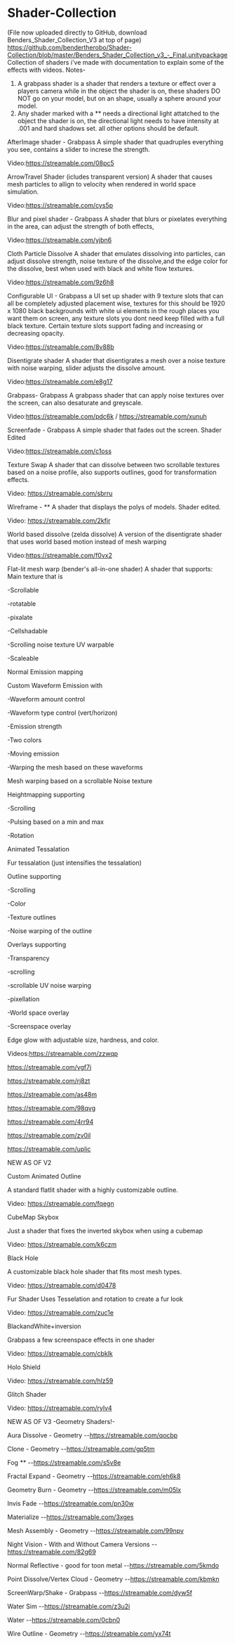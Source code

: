 # Shader-Collection
(File now uploaded directly to GitHub, download Benders_Shader_Collection_V3 at top of page) https://github.com/bendertherobo/Shader-Collection/blob/master/Benders_Shader_Collection_v3_-_Final.unitypackage
Collection of shaders i've made with documentation to explain some of the effects with videos.
Notes-
1) A grabpass shader is a shader that renders a texture or effect over a players camera while in the object the shader is on, these shaders DO NOT go on your model, but on an shape, usually a sphere around your model.
2) Any shader marked with a ** needs a directional light attatched to the object the shader is on, the directional light needs to have intensity at .001 and hard shadows set. all other options should be default.

AfterImage shader - Grabpass
A simple shader that quadruples everything you see, contains a slider to increse the strength.

Video:https://streamable.com/08pc5

ArrowTravel Shader (icludes transparent version)
A shader that causes mesh particles to allign to velocity when rendered in world space simulation.

Video:https://streamable.com/cys5p

Blur and pixel shader - Grabpass
A shader that blurs or pixelates everything in the area, can adjust the strength of both effects,

Video:https://streamable.com/yjbn6

Cloth Particle Dissolve
A shader that emulates dissolving into particles, can adjust dissolve strength, noise texture of the dissolve,and the edge color for the dissolve, best when used with black and white flow textures.

Video:https://streamable.com/9z6h8

Configurable UI - Grabpass
a UI set up shader with 9 texture slots that can all be completely adjusted placement wise, textures for this should be 1920 x 1080 black backgrounds with white ui elements in the rough places you want them on screen, any texture slots you dont need keep filled with a full black texture. Certain texture slots support fading and increasing or decreasing opacity.

Video:https://streamable.com/8v88b

Disentigrate shader
A shader that disentigrates a mesh over a noise texture with noise warping, slider adjusts the dissolve amount.

Video:https://streamable.com/e8g17

Grabpass- Grabpass
A grabpass shader that can apply noise textures over the screen, can also desaturate and greyscale.

Video:https://streamable.com/pdc6k / https://streamable.com/xunuh

Screenfade - Grabpass
A simple shader that fades out the screen. Shader Edited

Video:https://streamable.com/c1oss 

Texture Swap
A shader that can dissolve between two scrollable textures based on a noise profile, also supports outlines, good for transformation effects.

Video: https://streamable.com/sbrru

Wireframe - **
A shader that displays the polys of models. Shader edited.

Video: https://streamable.com/2kfjr

World based dissolve (zelda dissolve)
A version of the disentigrate shader that uses world based motion instead of mesh warping

Video:https://streamable.com/f0vx2

Flat-lit mesh warp (bender's all-in-one shader)
A shader that supports:
Main texture that is
 
 -Scrollable
 
 -rotatable
 
 -pixalate
 
 -Cellshadable
 
 -Scrolling noise texture UV warpable
 
 -Scaleable

Normal Emission mapping

Custom Waveform Emission with
 
 -Waveform amount control
 
 -Waveform type control (vert/horizon)
 
 -Emission strength
 
 -Two colors
 
 -Moving emission
 
 -Warping the mesh based on these waveforms

Mesh warping based on a scrollable Noise texture

Heightmapping supporting

-Scrolling

-Pulsing based on a min and max

-Rotation

Animated Tessalation

Fur tessalation (just intensifies the tessalation)

Outline supporting

-Scrolling

-Color

-Texture outlines

-Noise warping of the outline

Overlays supporting

-Transparency

-scrolling

-scrollable UV noise warping

-pixellation

-World space overlay

-Screenspace overlay

Edge glow with adjustable size, hardness, and color.

Videos:https://streamable.com/zzwqp

https://streamable.com/ygf7i

https://streamable.com/rj8zt

https://streamable.com/as48m

https://streamable.com/98qvg

https://streamable.com/4rr94

https://streamable.com/zv0il

https://streamable.com/uplic


NEW AS OF V2

Custom Animated Outline

A standard flatlit shader with a highly customizable outline.

Video: https://streamable.com/fqegn


CubeMap Skybox

Just a shader that fixes the inverted skybox when using a cubemap

Video: https://streamable.com/k6czm


Black Hole

A customizable black hole shader that fits most mesh types.

Video: https://streamable.com/d0478


Fur Shader
Uses Tesselation and rotation to create a fur look

Video: https://streamable.com/zuc1e


BlackandWhite+inversion

Grabpass a few screenspace effects in one shader

Video: https://streamable.com/cbklk


Holo Shield

Video: https://streamable.com/hlz59


Glitch Shader

Video: https://streamable.com/rylv4


NEW AS OF V3 -Geometry Shaders!-

Aura Dissolve - Geometry
--https://streamable.com/qocbp

Clone - Geometry
--https://streamable.com/gp5tm

Fog **
--https://streamable.com/s5v8e

Fractal Expand - Geometry
--https://streamable.com/eh6k8

Geometry Burn - Geometry
--https://streamable.com/m05lx

Invis Fade
--https://streamable.com/pn30w

Materialize
--https://streamable.com/3xges

Mesh Assembly - Geometry
--https://streamable.com/99npv

Night Vision - With and Without Camera Versions
--https://streamable.com/82g69

Normal Reflective - good for toon metal
--https://streamable.com/5kmdo

Point Dissolve/Vertex Cloud - Geometry
--https://streamable.com/kbmkn

ScreenWarp/Shake - Grabpass
--https://streamable.com/dyw5f

Water Sim
--https://streamable.com/z3u2i

Water
--https://streamable.com/0cbn0

Wire Outline - Geometry
--https://streamable.com/yx74t
